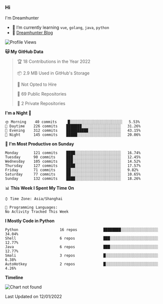 ### Hi

I'm Dreamhunter

- 🌱 I’m currently learning `vue`, `golang`, `java`, `python`
- 💬 [Dreamhunter Blog](https://jcstaff.club/)

<!--START_SECTION:waka-->
![Profile Views](http://img.shields.io/badge/Profile%20Views-1-blue)

**🐱 My GitHub Data** 

> 🏆 18 Contributions in the Year 2022
 > 
> 📦 2.9 MB Used in GitHub's Storage 
 > 
> 🚫 Not Opted to Hire
 > 
> 📜 69 Public Repositories 
 > 
> 🔑 2 Private Repositories  
 > 
**I'm a Night 🦉** 

```text
🌞 Morning    40 commits     █░░░░░░░░░░░░░░░░░░░░░░░░   5.53% 
🌆 Daytime    226 commits    ███████░░░░░░░░░░░░░░░░░░   31.26% 
🌃 Evening    312 commits    ██████████░░░░░░░░░░░░░░░   43.15% 
🌙 Night      145 commits    █████░░░░░░░░░░░░░░░░░░░░   20.06%

```
📅 **I'm Most Productive on Sunday** 

```text
Monday       121 commits    ████░░░░░░░░░░░░░░░░░░░░░   16.74% 
Tuesday      90 commits     ███░░░░░░░░░░░░░░░░░░░░░░   12.45% 
Wednesday    105 commits    ███░░░░░░░░░░░░░░░░░░░░░░   14.52% 
Thursday     127 commits    ████░░░░░░░░░░░░░░░░░░░░░   17.57% 
Friday       71 commits     ██░░░░░░░░░░░░░░░░░░░░░░░   9.82% 
Saturday     77 commits     ██░░░░░░░░░░░░░░░░░░░░░░░   10.65% 
Sunday       132 commits    ████░░░░░░░░░░░░░░░░░░░░░   18.26%

```


📊 **This Week I Spent My Time On** 

```text
⌚︎ Time Zone: Asia/Shanghai

💬 Programming Languages: 
No Activity Tracked This Week

```

**I Mostly Code in Python** 

```text
Python                   16 repos            ████████░░░░░░░░░░░░░░░░░   34.04% 
Shell                    6 repos             ███░░░░░░░░░░░░░░░░░░░░░░   12.77% 
Java                     6 repos             ███░░░░░░░░░░░░░░░░░░░░░░   12.77% 
Smali                    3 repos             █░░░░░░░░░░░░░░░░░░░░░░░░   6.38% 
AutoHotkey               2 repos             █░░░░░░░░░░░░░░░░░░░░░░░░   4.26%

```


**Timeline**

![Chart not found](https://raw.githubusercontent.com/jinmu333/jinmu333/master/charts/bar_graph.png) 


 Last Updated on 12/01/2022
<!--END_SECTION:waka-->

<!-- ![jinmu333's github stats](https://github-readme-stats.vercel.app/api?username=jinmu333&show_icons=true&theme=vue-dark)

[![Top Langs](https://github-readme-stats.vercel.app/api/top-langs/?username=jinmu333&hide=smali,html,javascript&theme=vue-dark)](https://github.com/anuraghazra/github-readme-stats)
 -->
<!--
**jinmu333/jinmu333** is a ✨ _special_ ✨ repository because its `README.md` (this file) appears on your GitHub profile.

Here are some ideas to get you started:

- 🔭 I’m currently working on ...
- 🌱 I’m currently learning ...
- 👯 I’m looking to collaborate on ...
- 🤔 I’m looking for help with ...
- 💬 Ask me about ...
- 📫 How to reach me: ...
- 😄 Pronouns: ...
- ⚡ Fun fact: ...
- 📫 [Dreamhunter resume](https://hacknical.com/jinmu333/resume?locale=zh)
-->

